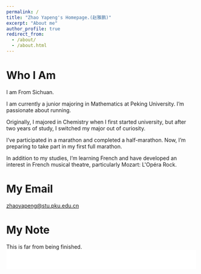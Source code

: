 ```yaml
---
permalink: /
title: "Zhao Yapeng's Homepage.(赵雅鹏)"
excerpt: "About me"
author_profile: true
redirect_from: 
  - /about/
  - /about.html
---
```




Who I Am
======
I am From Sichuan.

I am currently a junior majoring in Mathematics at Peking University. I’m passionate about running.

Originally, I majored in Chemistry when I first started university, but after two years of study, I switched my major out of curiosity.

I’ve participated in a marathon and completed a half-marathon. Now, I’m preparing to take part in my first full marathon.

In addition to my studies, I’m learning French and have developed an interest in French musical theatre, particularly Mozart: L'Opéra Rock.

My Email
======
zhaoyapeng@stu.pku.edu.cn

My Note
======
This is far from being finished.
<embed src="Examples_in_Mathematics 1.pdf" type="application/pdf" width="100%" height="50px" />
